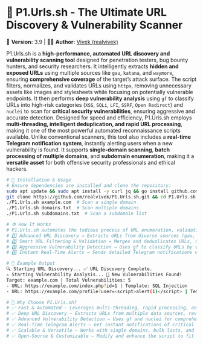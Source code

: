 # 🎯 P1.Urls.sh - The Ultimate URL Discovery & Vulnerability Scanner  

🚀 **Version:** 3.9 | 👨‍💻 **Author:** [Vivek (realvivek)](https://github.com/realvivek)  

P1.Urls.sh is a **high-performance, automated URL discovery and vulnerability scanning tool** designed for penetration testers, bug bounty hunters, and security researchers. It intelligently extracts **hidden and exposed URLs** using multiple sources like `gau`, `katana`, and `waymore`, ensuring **comprehensive coverage** of the target’s attack surface. The script filters, normalizes, and validates URLs using `httpx`, removing unnecessary assets like images and stylesheets while focusing on potentially vulnerable endpoints. It then performs **deep vulnerability analysis** using `gf` to classify URLs into high-risk categories (`XSS`, `SQLi`, `LFI`, `SSRF`, `Open Redirect`) and `nuclei` to scan for **critical security vulnerabilities**, ensuring aggressive and accurate detection. Designed for speed and efficiency, P1.Urls.sh employs **multi-threading, intelligent deduplication, and rapid URL processing**, making it one of the most powerful automated reconnaissance scripts available. Unlike conventional scanners, this tool also includes a **real-time Telegram notification system**, instantly alerting users when a new vulnerability is found. It supports **single-domain scanning**, **batch processing of multiple domains**, and **subdomain enumeration**, making it a **versatile asset** for both offensive security professionals and ethical hackers.  

```bash
# 🚀 Installation & Usage  
# Ensure dependencies are installed and clone the repository:  
sudo apt update && sudo apt install -y curl jq && go install github.com/lc/gau/v2/cmd/gau@latest && go install github.com/projectdiscovery/katana/cmd/katana@latest && pip install waymore && go install github.com/tomnomnom/gf@latest && go install github.com/projectdiscovery/httpx/cmd/httpx@latest && go install github.com/projectdiscovery/nuclei/v2/cmd/nuclei@latest  
git clone https://github.com/realvivek/P1.Urls.sh.git && cd P1.Urls.sh && chmod +x P1.Urls.sh  
./P1.Urls.sh example.com  # Scan a single domain  
./P1.Urls.sh domains.txt  # Scan multiple domains  
./P1.Urls.sh subdomains.txt  # Scan a subdomain list  

# ⚙️ How It Works  
# P1.Urls.sh automates the tedious process of URL enumeration, validation, and vulnerability scanning in four streamlined phases:  
# 1️⃣ Advanced URL Discovery → Extracts URLs from diverse sources (gau, katana, waymore), leveraging Wayback Machine, URLScan, Open Threat Exchange (OTX), and more to uncover the deepest attack surface.  
# 2️⃣ Smart URL Filtering & Validation → Merges and deduplicates URLs, removes unnecessary files (e.g., images, fonts, stylesheets), and verifies live endpoints using httpx.  
# 3️⃣ Aggressive Vulnerability Detection → Uses gf to classify URLs by vulnerability type (XSS, SQLi, LFI, SSRF, Open Redirect) and nuclei to scan for high-severity exploits, ensuring precise and fast security assessments.  
# 4️⃣ Instant Real-Time Alerts → Sends detailed Telegram notifications when a vulnerability is found, providing affected URLs, severity levels, and issue descriptions for immediate action. Update TELEGRAM_BOT_TOKEN and TELEGRAM_CHAT_ID in the script for personalized alerts.  

# 📌 Example Output  
🔍 Starting URL Discovery... ✅ URL Discovery Complete.  
⚠️ Starting Vulnerability Analysis... 🚨 New Vulnerabilities Found!  
Target: example.com | Total Vulnerabilities: 5  
- URL: https://example.com/index.php?id=1 | Template: SQL Injection  
- URL: https://example.com/profile?user=<script>alert(1)</script> | Template: XSS  

# 🚀 Why Choose P1.Urls.sh?  
# ✅ Fast & Automated – Leverages multi-threading, rapid processing, and smart deduplication for high-speed scanning.  
# ✅ Deep URL Discovery – Extracts URLs from multiple data sources, revealing hidden and forgotten endpoints.  
# ✅ Advanced Vulnerability Detection – Uses gf and nuclei for comprehensive scanning of high-impact vulnerabilities.  
# ✅ Real-Time Telegram Alerts – Get instant notifications of critical security issues.  
# ✅ Scalable & Versatile – Works with single domains, bulk lists, and subdomains for maximum flexibility.  
# ✅ Open-Source & Customizable – Modify and enhance the script to fit your security research needs.  